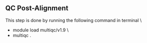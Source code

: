 ## QC Post-Alignment
This step is done by running the following command in terminal \
- module load multiqc/v1.9 \
- multiqc .